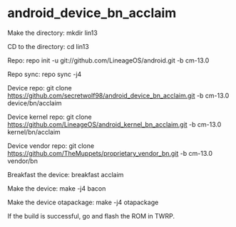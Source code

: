 # android_device_bn_acclaim

Make the directory: mkdir lin13

CD to the directory: cd lin13

Repo: repo init -u git://github.com/LineageOS/android.git -b cm-13.0

Repo sync: repo sync -j4

Device repo: git clone https://github.com/secretwolf98/android_device_bn_acclaim.git -b cm-13.0 device/bn/acclaim

Device kernel repo: git clone https://github.com/LineageOS/android_kernel_bn_acclaim.git -b cm-13.0 kernel/bn/acclaim

Device vendor repo: git clone https://github.com/TheMuppets/proprietary_vendor_bn.git -b cm-13.0 vendor/bn

Breakfast the device: breakfast acclaim

Make the device: make -j4 bacon

Make the device otapackage: make -j4 otapackage


If the build is successful, go and flash the ROM in TWRP.
